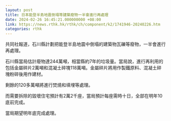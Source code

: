 ```yaml
---
layout: post
title: 日本能登半島地震倒塌等建築廢物一半會進行再處理
date: 2024-02-26 16:45:21.000000000 +08:00
link: https://news.rthk.hk/rthk/ch/component/k2/1741946-20240226.htm
categories: rthk
---
```


共同社報道，石川縣計劃把能登半島地震中倒塌的建築物瓦礫等廢物，一半會進行再處理。

石川縣當局估計廢物達244萬噸，相當縣約7年的垃圾量。當局說，進行再利用的包括金屬碎片2萬噸和混凝土碎塊118萬噸。金屬碎片將用作製鐵原料、混凝土碎塊粉碎後用作建材。

剩餘的120多萬噸將進行焚燒和填埋等處理。

而需要拆除的毀壞住宅預計有2萬2千座，當局預計每座需時十日，全部在明年10底前完成。

當局期望明年底完成處理。
